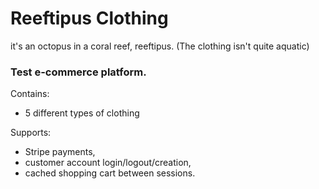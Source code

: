 # Reeftipus Clothing

it's an octopus in a coral reef, reeftipus. (The clothing isn't quite aquatic)

### Test e-commerce platform.

Contains:
- 5 different types of clothing

Supports: 
- Stripe payments, 
- customer account login/logout/creation, 
- cached shopping cart between sessions.
